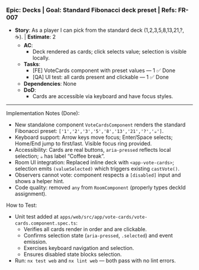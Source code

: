 ### Epic: Decks | **Goal**: Standard Fibonacci deck preset | **Refs**: FR-007
- **Story**: As a player I can pick from the standard deck (1,2,3,5,8,13,21,?, ☕). | **Estimate**: 2
  - **AC**:
    - Deck rendered as cards; click selects value; selection is visible locally.
  - **Tasks**:
    - [FE] VoteCards component with preset values — 1 ✅ Done
    - [QA] UI test: all cards present and clickable — 1 ✅ Done
  - **Dependencies**: None
  - **DoD**:
    - Cards are accessible via keyboard and have focus styles.

---

Implementation Notes (Done):
- New standalone component `VoteCardsComponent` renders the standard Fibonacci preset: `['1','2','3','5','8','13','21','?','☕']`.
- Keyboard support: Arrow keys move focus; Enter/Space selects; Home/End jump to first/last. Visible focus ring provided.
- Accessibility: Cards are real buttons, `aria-pressed` reflects local selection; `☕` has label “Coffee break”.
- Room UI integration: Replaced inline deck with `<app-vote-cards>`; selection emits `(valueSelected)` which triggers existing `castVote()`.
- Observers cannot vote: component respects a `[disabled]` input and shows a helper hint.
- Code quality: removed `any` from `RoomComponent` (properly types deckId assignment).

How to Test:
- Unit test added at `apps/web/src/app/vote-cards/vote-cards.component.spec.ts`:
  - Verifies all cards render in order and are clickable.
  - Confirms selection state (`aria-pressed`, `.selected`) and event emission.
  - Exercises keyboard navigation and selection.
  - Ensures disabled state blocks selection.
- Run: `nx test web` and `nx lint web` — both pass with no lint errors.
